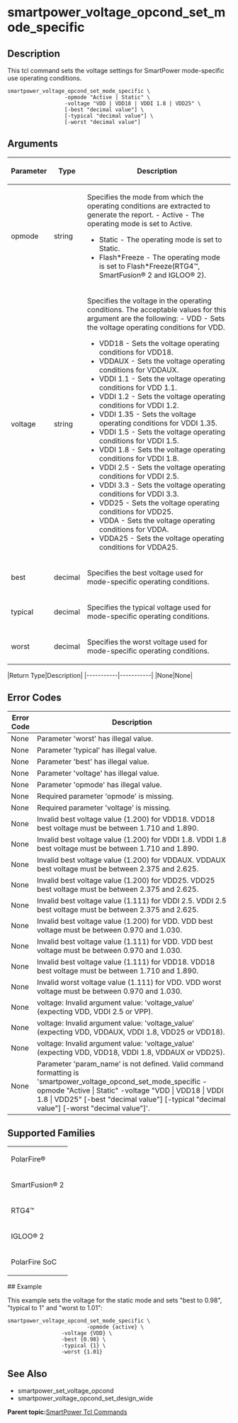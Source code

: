 # smartpower\_voltage\_opcond\_set\_mode\_specific

## Description

This tcl command sets the voltage settings for SmartPower mode-specific use operating conditions.

```
smartpower_voltage_opcond_set_mode_specific \
		          -opmode "Active | Static" \
		          -voltage "VDD | VDD18 | VDDI 1.8 | VDD25" \
		          [-best "decimal value"] \
		          [-typical "decimal value"] \
		          [-worst "decimal value"]
```

## Arguments

<table id="GUID-1BFA0554-E108-4354-8D05-D705FEA5BB99"><thead><tr><th>

Parameter

</th><th>

Type

</th><th>

Description

</th></tr></thead><tbody><tr><td>

opmode

</td><td>

string

</td><td>

Specifies the mode from which the operating conditions are extracted to generate the report. -   Active - The operating mode is set to Active.
-   Static - The operating mode is set to Static.
-   Flash\*Freeze - The operating mode is set to Flash\*Freeze\(RTG4™, SmartFusion® 2 and IGLOO® 2\).

</td></tr><tr><td>

voltage

</td><td>

string

</td><td>

Specifies the voltage in the operating conditions. The acceptable values for this argument are the following: -   VDD - Sets the voltage operating conditions for VDD.
-   VDD18 - Sets the voltage operating conditions for VDD18.
-   VDDAUX - Sets the voltage operating conditions for VDDAUX.
-   VDDI 1.1 - Sets the voltage operating conditions for VDD 1.1.
-   VDDI 1.2 - Sets the voltage operating conditions for VDDI 1.2.
-   VDDI 1.35 - Sets the voltage operating conditions for VDDI 1.35.
-   VDDI 1.5 - Sets the voltage operating conditions for VDDI 1.5.
-   VDDI 1.8 - Sets the voltage operating conditions for VDDI 1.8.
-   VDDI 2.5 - Sets the voltage operating conditions for VDDI 2.5.
-   VDDI 3.3 - Sets the voltage operating conditions for VDDI 3.3.
-   VDD25 - Sets the voltage operating conditions for VDD25.
-   VDDA - Sets the voltage operating conditions for VDDA.
-   VDDA25 - Sets the voltage operating conditions for VDDA25.

</td></tr><tr><td>

best

</td><td>

decimal

</td><td>

Specifies the best voltage used for mode-specific operating conditions.

</td></tr><tr><td>

typical

</td><td>

decimal

</td><td>

Specifies the typical voltage used for mode-specific operating conditions.

</td></tr><tr><td>

worst

</td><td>

decimal

</td><td>

Specifies the worst voltage used for mode-specific operating conditions.

</td></tr></tbody>
</table>|Return Type|Description|
|-----------|-----------|
|None|None|

## Error Codes

|Error Code|Description|
|----------|-----------|
|None|Parameter 'worst' has illegal value.|
|None|Parameter 'typical' has illegal value.|
|None|Parameter 'best' has illegal value.|
|None|Parameter 'voltage' has illegal value.|
|None|Parameter 'opmode' has illegal value.|
|None|Required parameter 'opmode' is missing.|
|None|Required parameter 'voltage' is missing.|
|None|Invalid best voltage value \(1.200\) for VDD18. VDD18 best voltage must be between 1.710 and 1.890.|
|None|Invalid best voltage value \(1.200\) for VDDI 1.8. VDDI 1.8 best voltage must be between 1.710 and 1.890.|
|None|Invalid best voltage value \(1.200\) for VDDAUX. VDDAUX best voltage must be between 2.375 and 2.625.|
|None|Invalid best voltage value \(1.200\) for VDD25. VDD25 best voltage must be between 2.375 and 2.625.|
|None|Invalid best voltage value \(1.111\) for VDDI 2.5. VDDI 2.5 best voltage must be between 2.375 and 2.625.|
|None|Invalid best voltage value \(1.200\) for VDD. VDD best voltage must be between 0.970 and 1.030.|
|None|Invalid best voltage value \(1.111\) for VDD. VDD best voltage must be between 0.970 and 1.030.|
|None|Invalid best voltage value \(1.111\) for VDD18. VDD18 best voltage must be between 1.710 and 1.890.|
|None|Invalid worst voltage value \(1.111\) for VDD. VDD worst voltage must be between 0.970 and 1.030.|
|None|voltage: Invalid argument value: 'voltage\_value' \(expecting VDD, VDDI 2.5 or VPP\).|
|None|voltage: Invalid argument value: 'voltage\_value' \(expecting VDD, VDDAUX, VDDI 1.8, VDD25 or VDD18\).|
|None|voltage: Invalid argument value: 'voltage\_value' \(expecting VDD, VDD18, VDDI 1.8, VDDAUX or VDD25\).|
|None|Parameter 'param\_name' is not defined. Valid command formatting is 'smartpower\_voltage\_opcond\_set\_mode\_specific -opmode "Active \| Static" -voltage "VDD \| VDD18 \| VDDI 1.8 \| VDD25" \[-best "decimal value"\] \[-typical "decimal value"\] \[-worst "decimal value"\]'.|

## Supported Families

<table id="GUID-E4F879EF-5A07-4871-803F-CCD2D99DD190"><tbody><tr><td>

PolarFire®

</td></tr><tr><td>

SmartFusion® 2

</td></tr><tr><td>

RTG4™

</td></tr><tr><td>

IGLOO® 2

</td></tr><tr><td>

PolarFire SoC

</td></tr></tbody>
</table>## Example

This example sets the voltage for the static mode and sets "best to 0.98", "typical to 1" and "worst to 1.01":

```
smartpower_voltage_opcond_set_mode_specific \
		                 -opmode {active} \
				 -voltage {VDD} \
				 -best {0.98} \
				 -typical {1} \
				 -worst {1.01}
```

## See Also

-   smartpower\_set\_voltage\_opcond
-   smartpower\_voltage\_opcond\_set\_design\_wide

**Parent topic:**[SmartPower Tcl Commands](GUID-33C45F08-A467-4461-B5EF-8D86325E235A.md)

